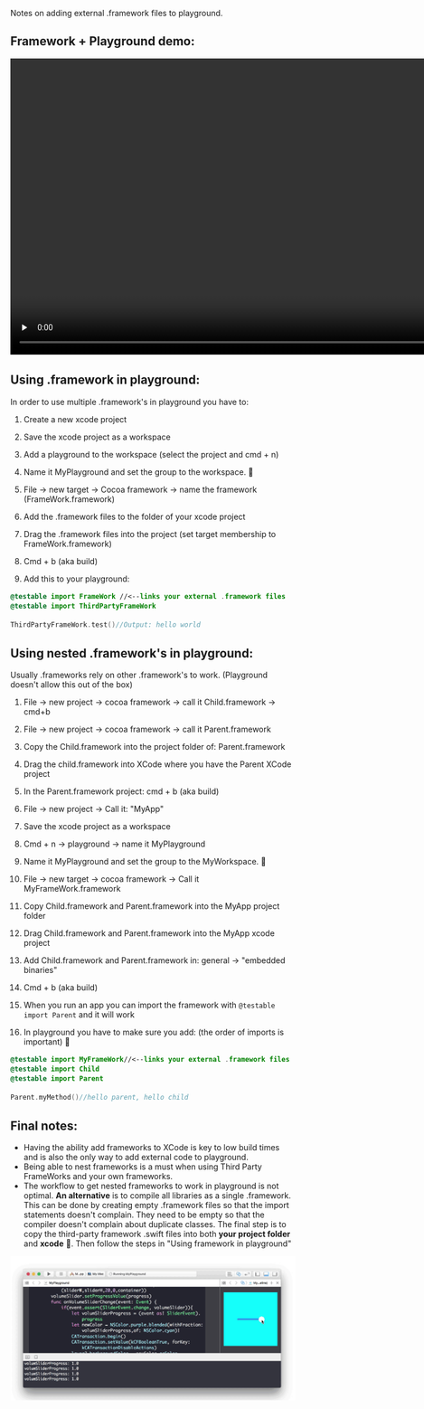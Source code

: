 Notes on adding external .framework files to playground. <!--more--> 

## Framework + Playground demo:  
<video width="1034" height="524" controls="controls" type="video/mp4" autoplay loop preload="none"><source src="https://dl.dropboxusercontent.com/u/2559476/ElementPlaygroundDemo.mov"></video>


## Using .framework in playground:

In order to use multiple .framework's in playground you have to: 

1. Create a new xcode project

2. Save the xcode project as a workspace

3. Add a playground to the workspace (select the project and cmd + n) 

4. Name it MyPlayground and set the group to the workspace. 🔑

5. File -> new target -> Cocoa framework -> name the framework (FrameWork.framework)

6. Add the .framework files to the folder of your xcode project

7. Drag the .framework files into the project (set target membership to FrameWork.framework)

8. Cmd + b (aka build)



8. Add this to your playground: 

```swift
@testable import FrameWork //<--links your external .framework files
@testable import ThirdPartyFrameWork

ThirdPartyFrameWork.test()//Output: hello world
```


## Using nested .framework's in playground:

Usually .frameworks rely on other .framework's to work. (Playground doesn't allow this out of the box)

1. File -> new project -> cocoa framework -> call it Child.framework -> cmd+b

2. File -> new project -> cocoa framework -> call it Parent.framework 

3. Copy the Child.framework into the project folder of: Parent.framework 

4. Drag the child.framework into XCode where you have the Parent XCode project

5. In the Parent.framework project: cmd + b (aka build)

6. File -> new project -> Call it: "MyApp"

7. Save the xcode project as a workspace

8. Cmd + n -> playground -> name it MyPlayground

9. Name it MyPlayground and set the group to the MyWorkspace. 🔑

10. File -> new target -> cocoa framework -> Call it MyFrameWork.framework   

11. Copy Child.framework and Parent.framework into the MyApp project folder

12. Drag Child.framework and Parent.framework into the MyApp xcode project

13. Add Child.framework and Parent.framework in: general -> "embedded binaries" 

14. Cmd + b (aka build)

15. When you run an app you can import the framework with ``@testable import Parent`` and it will work 

16. In playground you have to make sure you add: (the order of imports is important) 🔑

```swift
@testable import MyFrameWork//<--links your external .framework files
@testable import Child
@testable import Parent

Parent.myMethod()//hello parent, hello child
```

## Final notes:

- Having the ability add frameworks to XCode is key to low build times and is also the only way to add external code to playground.  
- Being able to nest frameworks is a must when using Third Party FrameWorks and your own frameworks. 
- The workflow to get nested frameworks to work in playground is not optimal. **An alternative** is to compile all libraries as a single .framework. This can be done by creating empty .framework files so that the import statements doesn't complain. They need to be empty so that the compiler doesn't complain about duplicate classes. The final step is to copy the third-party framework .swift files into both **your project folder** and **xcode** 🔑. Then follow the steps in "Using framework in playground"

<img width="530" alt="img" src="https://raw.githubusercontent.com/stylekit/img/master/PlaygroundFrameworkLoop_20FPS_half_size.mp4.gif">